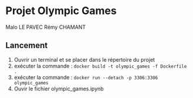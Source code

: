 # Projet Olympic Games

Malo LE PAVEC Rémy CHAMANT

## Lancement

1) Ouvrir un terminal et se placer dans le répertoire du projet
2) exécuter la commande : ```docker build -t olympic_games -f Dockerfile .```
3) exécuter la commande : ```docker run --detach -p 3306:3306 olympic_games```
4) Ouvir le fichier olympic_games.ipynb
